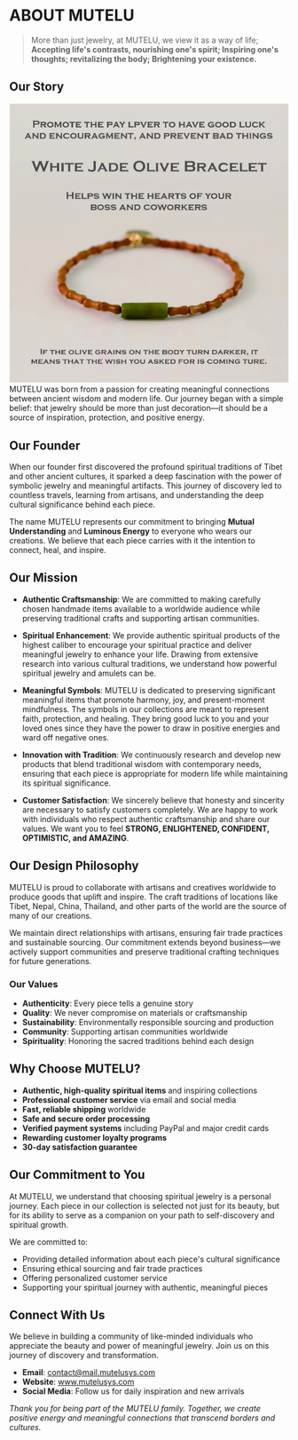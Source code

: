 # ABOUT MUTELU

> More than just jewelry, at MUTELU, we view it as a way of life; **Accepting life's contrasts, nourishing one's spirit; Inspiring one's thoughts; revitalizing the body; Brightening your existence.**

## Our Story
![21.jpg](/static/policies/images/about/20250615044502_21.jpg)
MUTELU was born from a passion for creating meaningful connections between ancient wisdom and modern life. Our journey began with a simple belief: that jewelry should be more than just decoration—it should be a source of inspiration, protection, and positive energy.

## Our Founder

When our founder first discovered the profound spiritual traditions of Tibet and other ancient cultures, it sparked a deep fascination with the power of symbolic jewelry and meaningful artifacts. This journey of discovery led to countless travels, learning from artisans, and understanding the deep cultural significance behind each piece.

The name MUTELU represents our commitment to bringing **Mutual Understanding** and **Luminous Energy** to everyone who wears our creations. We believe that each piece carries with it the intention to connect, heal, and inspire.

## Our Mission

- **Authentic Craftsmanship**: We are committed to making carefully chosen handmade items available to a worldwide audience while preserving traditional crafts and supporting artisan communities.

- **Spiritual Enhancement**: We provide authentic spiritual products of the highest caliber to encourage your spiritual practice and deliver meaningful jewelry to enhance your life. Drawing from extensive research into various cultural traditions, we understand how powerful spiritual jewelry and amulets can be.

- **Meaningful Symbols**: MUTELU is dedicated to preserving significant meaningful items that promote harmony, joy, and present-moment mindfulness. The symbols in our collections are meant to represent faith, protection, and healing. They bring good luck to you and your loved ones since they have the power to draw in positive energies and ward off negative ones.

- **Innovation with Tradition**: We continuously research and develop new products that blend traditional wisdom with contemporary needs, ensuring that each piece is appropriate for modern life while maintaining its spiritual significance.

- **Customer Satisfaction**: We sincerely believe that honesty and sincerity are necessary to satisfy customers completely. We are happy to work with individuals who respect authentic craftsmanship and share our values. We want you to feel **STRONG, ENLIGHTENED, CONFIDENT, OPTIMISTIC, and AMAZING**.

## Our Design Philosophy

MUTELU is proud to collaborate with artisans and creatives worldwide to produce goods that uplift and inspire. The craft traditions of locations like Tibet, Nepal, China, Thailand, and other parts of the world are the source of many of our creations.

We maintain direct relationships with artisans, ensuring fair trade practices and sustainable sourcing. Our commitment extends beyond business—we actively support communities and preserve traditional crafting techniques for future generations.

### Our Values

- **Authenticity**: Every piece tells a genuine story
- **Quality**: We never compromise on materials or craftsmanship
- **Sustainability**: Environmentally responsible sourcing and production
- **Community**: Supporting artisan communities worldwide
- **Spirituality**: Honoring the sacred traditions behind each design

## Why Choose MUTELU?

- **Authentic, high-quality spiritual items** and inspiring collections
- **Professional customer service** via email and social media
- **Fast, reliable shipping** worldwide
- **Safe and secure order processing**
- **Verified payment systems** including PayPal and major credit cards
- **Rewarding customer loyalty programs**
- **30-day satisfaction guarantee**

## Our Commitment to You

At MUTELU, we understand that choosing spiritual jewelry is a personal journey. Each piece in our collection is selected not just for its beauty, but for its ability to serve as a companion on your path to self-discovery and spiritual growth.

We are committed to:
- Providing detailed information about each piece's cultural significance
- Ensuring ethical sourcing and fair trade practices
- Offering personalized customer service
- Supporting your spiritual journey with authentic, meaningful pieces

## Connect With Us

We believe in building a community of like-minded individuals who appreciate the beauty and power of meaningful jewelry. Join us on this journey of discovery and transformation.

- **Email**: contact@mail.mutelusys.com
- **Website**: www.mutelusys.com
- **Social Media**: Follow us for daily inspiration and new arrivals

*Thank you for being part of the MUTELU family. Together, we create positive energy and meaningful connections that transcend borders and cultures.*


